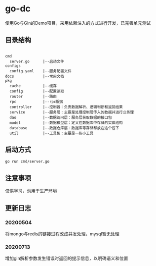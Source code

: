 # go-dc

使用Go与Gin的Demo项目，采用依赖注入的方式进行开发，已完善单元测试

## 目录结构
```

cmd
  server.go      |--启动文件
configs
  config.yaml    |--服务配置文件
docs             |--常用文档 
pkg
  cache          |--缓存
  config         |--配置读取
  router         |--路由
  rpc            |--rpc服务
  controller     |--控制器：负责数据解析、逻辑判断和返回结果
  service        |--服务层：主要是处理控制层传入的数据并进行业务理
  dao            |--数据访问层：服务层获取数据的接口包
  model          |--数据模型层：定义在数据库中存储的实体结构
  database       |--数据仓库层：数据库等存储都放在这个包下
  util           |--工具包：主要是一些小工具
```
## 启动方式

```sh
go run cmd/server.go
```

## 注意事项
仅供学习，勿用于生产环境

## 更新日志

### 20200504
将mongo与redis的链接过程改成并发处理，mysql暂无处理

### 20200713
增加gin解析参数发生错误时返回的提示信息，以明确语义和位置

